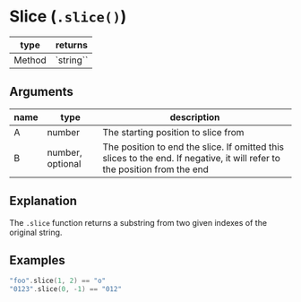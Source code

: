 # Slice (`.slice()`)

| type | returns |
| ---- | ------- |
| Method | `string`` |

## Arguments
| name | type | description |
| ---- | ---- | ----------- |
| A    | number | The starting position to slice from |
| B    | number, optional | The position to end the slice. If omitted this slices to the end. If negative, it will refer to the position from the end |
## Explanation
The `.slice` function returns a substring from two given indexes of the original string.

## Examples

```swift
"foo".slice(1, 2) == "o"
"0123".slice(0, -1) == "012"
```
